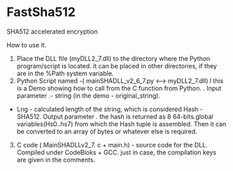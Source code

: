 # FastSha512
SHA512 accelerated encryption

How to use it.
1. Place the DLL file (myDLL2_7.dll) to the directory where the Python program/script is located.
it can be placed in other directories, if they are in the %Path system variable.
2. Python Script named -( mainSHADLL_v2_6_7.py <--> myDLL2_7.dll) l this is a Demo showing how to call from the C function from Python. .
Input parameter .- string (in the demo - original_string).
+ Lng - calculated length of the string, which is considered Hash - SHA512.
Output parameter .
the hash is returned as 8 64-bits.global variables(Hs0..hs7) from which the Hash tuple is assembled.
Then it can be converted to an array of bytes or whatever else is required.
3. C code ( MainSHADLLv2_7. c + main.h) - source code for the DLL. Compiled under CodeBloks + GCC. just in case, the compilation keys are given in the comments.
